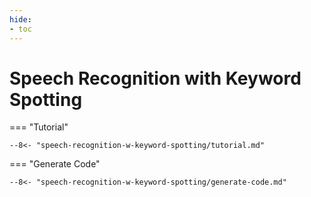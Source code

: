 ```yaml
---
hide:
- toc
---
```

# Speech Recognition with Keyword Spotting

=== "Tutorial"

    --8<- "speech-recognition-w-keyword-spotting/tutorial.md"

=== "Generate Code"

    --8<- "speech-recognition-w-keyword-spotting/generate-code.md"
